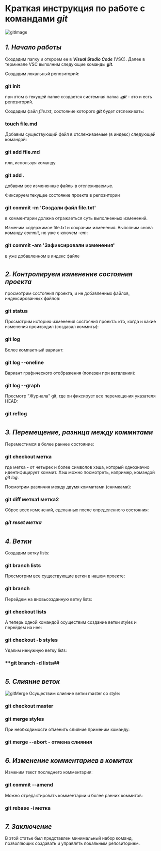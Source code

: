 # Краткая инструкция по работе с командами **_git_**

![gitImage](/images/Git.png "Использование git")

## _**1. Начало работы**_

Cоздадим папку и откроем ее в _**Visual Studio Code**_ (VSC). Далее в терминале VSC выполним следующие команды _**git**_.

Создадим локальный репозиторий:

### **git init**

при этом в текущей папке создается системная папка **_.git_** - это и есть репозиторий.

Создадим файл _file.txt_, состояние которого _**git**_ будет отслеживать:

### **touch file.md**

Добавим существующий файл в отслеживаемые (в индекс) следующей командой:

### **git add file.md**

или, используя команду

### **git add .**

добавим все измененные файлы в отслеживаемые.

Фиксируем текущее состояние проекта в репозитории

### **git commit -m 'Создали файл file.txt'**

в комментарии должна отражаеться суть выполненных изменений.

Изменим содержимое file.txt и сохраним изменения. Выполним снова команду _commit_, но уже с ключем _-am_:

### **git commit -am 'Зафиксировали изменения'**

в уже добавленном в индекс файле

#

## _**2. Контролируем изменение состояния проекта**_

просмотрим состояния проекта, и не добавленных файлов, индексированных файлов:

### **git status**

Просмотрим историю изменения состояния проекта: кто, когда и какие изменения производил (создавал коммиты):

### **git log**

Более компактный вариант:

### **git log --oneline**

Вариант графического отображения (полезен при ветвлении):

### **git log --graph**

Просмотр "Журнала" git, где он фиксирует все перемещения указателя HEAD:

### **git reflog**

#

## _**3. Перемещение, разница между коммитами**_

Переместимся в более раннее состояние:

### **git checkout метка**

где метка - от четырех и более символов хэша, который однозначно идентифицирует коммит. Хэш можно посмотреть, например, командой _git log_.

Посмотрим различия между двумя коммитами (снимками):

### **git diff метка1 метка2**

Сброс всех изменений, сделанных после определенного состояния:

### _**git reset метка**_

#

## _**4. Ветки**_

Создадим ветку lists:

### **git branch lists**

Просмотрим все существующие ветки в нашем проекте:

### **git branch**

Перейдем на вновьсозданную ветку lists:

### **git checkout lists**

А теперь одной командой осуществим создание ветки styles и перейдем на нее:

### **git checkout -b styles**

Удалим ненужную ветку lists:

### \*\*git branch -d lists##

#

## **_5. Слияние веток_**

![gitMerge](/images/git_banner.png)
Осуществим слияние ветки master со style:

### **git checkout master**

### **git merge styles**

При необходимости отменить слияние применим команду:

### **git merge --abort - отмена слияния**

#

## _**6. Изменение комментариев в комитах**_

Изменим текст последнего комментария:

### **git commit --amend**

Можно отредактировать комментарии и более ранних коммитов:

### **git rebase -i метка**

#

## _**7. Заключение**_

В этой статье был представлен минимальный набор команд, позволяющих создавать и управлять локальным репозиторием.

#
